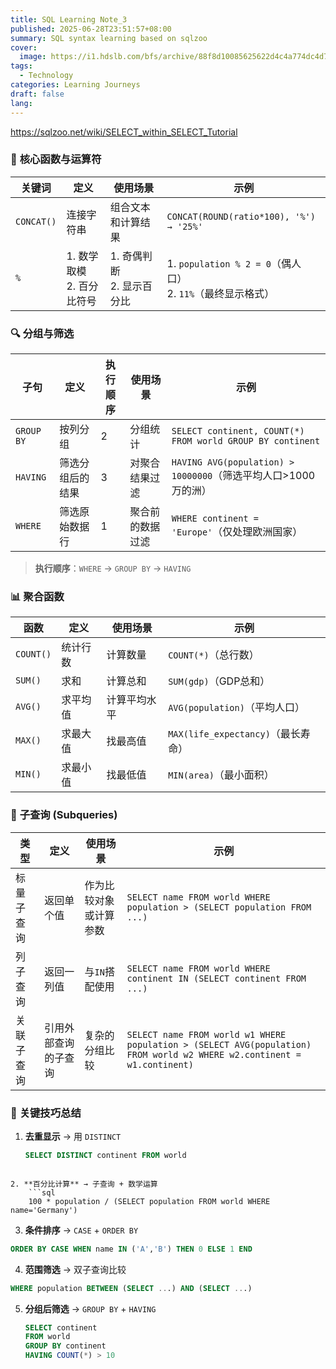 ```yaml
---
title: SQL Learning Note_3
published: 2025-06-28T23:51:57+08:00
summary: SQL syntax learning based on sqlzoo
cover:
  image: https://i1.hdslb.com/bfs/archive/88f8d10085625622d4c4a774dc4d773bd1205966.jpg
tags:
  - Technology
categories: Learning Journeys
draft: false
lang:
---
```


https://sqlzoo.net/wiki/SELECT_within_SELECT_Tutorial

### 📌 **核心函数与运算符**

| 关键词        | 定义                    | 使用场景                  | 示例                                                 |
| ---------- | --------------------- | --------------------- | -------------------------------------------------- |
| `CONCAT()` | 连接字符串                 | 组合文本和计算结果             | `CONCAT(ROUND(ratio*100), '%') → '25%'`            |
| `%`        | 1. 数学取模  <br>2. 百分比符号 | 1. 奇偶判断  <br>2. 显示百分比 | 1. `population % 2 = 0`（偶人口）  <br>2. `11%`（最终显示格式） |
### 🔍 **分组与筛选**

|子句|定义|执行顺序|使用场景|示例|
|---|---|---|---|---|
|`GROUP BY`|按列分组|2|分组统计|`SELECT continent, COUNT(*) FROM world GROUP BY continent`|
|`HAVING`|筛选分组后的结果|3|对聚合结果过滤|`HAVING AVG(population) > 10000000`（筛选平均人口>1000万的洲）|
|`WHERE`|筛选原始数据行|1|聚合前的数据过滤|`WHERE continent = 'Europe'`（仅处理欧洲国家）|

> **执行顺序**：`WHERE` → `GROUP BY` → `HAVING`

### 📊 **聚合函数**

| 函数        | 定义   | 使用场景   | 示例                           |
| --------- | ---- | ------ | ---------------------------- |
| `COUNT()` | 统计行数 | 计算数量   | `COUNT(*)`（总行数）              |
| `SUM()`   | 求和   | 计算总和   | `SUM(gdp)`（GDP总和）            |
| `AVG()`   | 求平均值 | 计算平均水平 | `AVG(population)`（平均人口）      |
| `MAX()`   | 求最大值 | 找最高值   | `MAX(life_expectancy)`（最长寿命） |
| `MIN()`   | 求最小值 | 找最低值   | `MIN(area)`（最小面积）            |
### 🔄 **子查询 (Subqueries)**

| 类型    | 定义         | 使用场景        | 示例                                                                                                                      |
| ----- | ---------- | ----------- | ----------------------------------------------------------------------------------------------------------------------- |
| 标量子查询 | 返回单个值      | 作为比较对象或计算参数 | `SELECT name FROM world WHERE population > (SELECT population FROM ...)`                                                |
| 列子查询  | 返回一列值      | 与`IN`搭配使用   | `SELECT name FROM world WHERE continent IN (SELECT continent FROM ...)`                                                 |
| 关联子查询 | 引用外部查询的子查询 | 复杂的分组比较     | `SELECT name FROM world w1 WHERE population > (SELECT AVG(population) FROM world w2 WHERE w2.continent = w1.continent)` |
### 🧩 **关键技巧总结**

1. **去重显示** → 用 `DISTINCT`
    ```sql
    SELECT DISTINCT continent FROM world
```
 
2. **百分比计算** → 子查询 + 数学运算
    ```sql
    100 * population / (SELECT population FROM world WHERE name='Germany')
```

3. **条件排序** → `CASE` + `ORDER BY`
```sql
ORDER BY CASE WHEN name IN ('A','B') THEN 0 ELSE 1 END
```
    
4. **范围筛选** → 双子查询比较
    
 ```sql
 WHERE population BETWEEN (SELECT ...) AND (SELECT ...)
```

5. **分组后筛选** → `GROUP BY` + `HAVING`
    ```sql
    SELECT continent 
    FROM world 
    GROUP BY continent 
    HAVING COUNT(*) > 10
```
